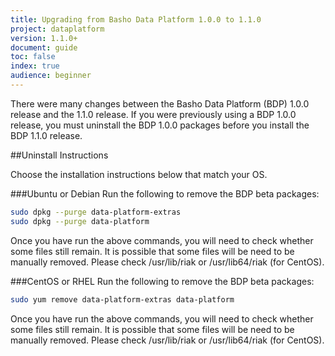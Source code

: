 ```yaml
---
title: Upgrading from Basho Data Platform 1.0.0 to 1.1.0
project: dataplatform
version: 1.1.0+
document: guide
toc: false
index: true
audience: beginner
---
```


There were many changes between the Basho Data Platform (BDP) 1.0.0 release and the 1.1.0 release. If you were previously using a BDP 1.0.0 release, you must uninstall the BDP 1.0.0 packages before you install the BDP 1.1.0 release.

##Uninstall Instructions

Choose the installation instructions below that match your OS.

###Ubuntu or Debian
Run the following to remove the BDP beta packages:

```bash
sudo dpkg --purge data-platform-extras
sudo dpkg --purge data-platform
```

Once you have run the above commands, you will need to check whether some files still remain. It is possible that some files will be need to be manually removed. Please check /usr/lib/riak or /usr/lib64/riak (for CentOS).

###CentOS or RHEL
Run the following to remove the BDP beta packages:

```bash
sudo yum remove data-platform-extras data-platform
```

Once you have run the above commands, you will need to check whether some files still remain. It is possible that some files will be need to be manually removed. Please check /usr/lib/riak or /usr/lib64/riak (for CentOS).
